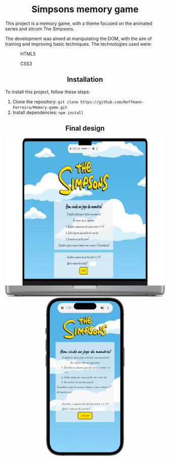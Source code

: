 <h1 align=center>Simpsons memory game</h1>

<p>This project is a memory game, with a theme focused on the animated series and sitcom The Simpsons. </p>

<p>The development was aimed at manipulating the DOM, with the aim of training and improving basic techniques. The technologies used were: </p>
<ol>
  <ul>HTML5</ul>
  <ul>CSS3</ul>
</ol>

<h2 align=center>Installation</h2>

<p>To install this project, follow these steps:</p>

<ol>
  <li>Clone the repository: <code>git clone https://github.com/Hoffmann-Ferreira/Memory-game.git</code></li>
  <li>Install dependencies: <code>npm install</code></li>
</ol>

<h2 align=center>Final design</h2>

<div align=center>
    <img src="./images/gameMacbook.png" alt="imagen meramente ilustrativa" width="750" height="500"/>
    <img src="./images/iPhone.png" alt="imagen meramente ilustrativa" width="250" height="500"/>
</div>



